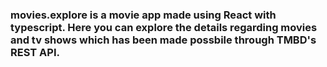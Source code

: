 ### movies.explore is a movie app made using React with typescript. Here you can explore the details regarding movies and tv shows which has been made possbile through TMBD's REST API.